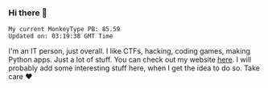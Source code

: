 ### Hi there 👋
<!-- PB START -->
```
My current MonkeyType PB: 85.59
Updated on: 03:19:38 GMT Time
```
<!-- PB END -->
I'm an IT person, just overall. I like CTFs, hacking, coding games, making Python apps. Just a lot of stuff.
You can check out my website [here](https://skill3472.github.io/).
I will probably add some interesting stuff here, when I get the idea to do so. Take care ❤️
